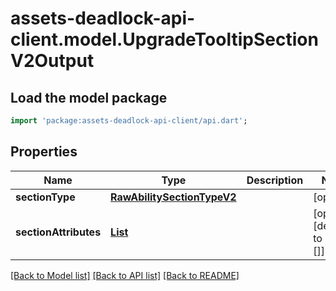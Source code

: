 # assets-deadlock-api-client.model.UpgradeTooltipSectionV2Output

## Load the model package
```dart
import 'package:assets-deadlock-api-client/api.dart';
```

## Properties
Name | Type | Description | Notes
------------ | ------------- | ------------- | -------------
**sectionType** | [**RawAbilitySectionTypeV2**](RawAbilitySectionTypeV2.md) |  | [optional] 
**sectionAttributes** | [**List<UpgradeTooltipSectionAttributeV2>**](UpgradeTooltipSectionAttributeV2.md) |  | [optional] [default to const []]

[[Back to Model list]](../README.md#documentation-for-models) [[Back to API list]](../README.md#documentation-for-api-endpoints) [[Back to README]](../README.md)


